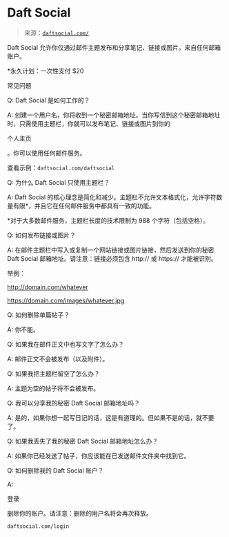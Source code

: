 <!--yml

分类: 未分类

日期：2024-05-27 15:08:33

-->

# Daft Social

> 来源：[`daftsocial.com/`](https://daftsocial.com/)

Daft Social 允许你仅通过邮件主题发布和分享笔记、链接或图片。来自任何邮箱账户。

*永久计划：一次性支付 $20

常见问题

Q: Daft Social 是如何工作的？

A: 创建一个用户名，你将收到一个秘密邮箱地址。当你写信到这个秘密邮箱地址时，只需使用主题栏，你就可以发布笔记、链接或图片到你的

个人主页

。你可以使用任何邮件服务。

查看示例：`daftsocial.com/daftsocial`

Q: 为什么 Daft Social 只使用主题栏？

A: Daft Social 的核心理念是简化和减少。主题栏不允许文本格式化，允许字符数量有限*，并且它在任何邮件服务中都具有一致的功能。

*对于大多数邮件服务，主题栏长度的技术限制为 988 个字符（包括空格）。

Q: 如何发布链接或图片？

A: 在邮件主题栏中写入或复制一个网站链接或图片链接，然后发送到你的秘密 Daft Social 邮箱地址。请注意：链接必须包含 http:// 或 https:// 才能被识别。

举例：

http://domain.com/whatever

https://domain.com/images/whatever.jpg

Q: 如何删除单篇帖子？

A: 你不能。

Q: 如果我在邮件正文中也写文字了怎么办？

A: 邮件正文不会被发布（以及附件）。

Q: 如果我把主题栏留空了怎么办？

A: 主题为空的帖子将不会被发布。

Q: 我可以分享我的秘密 Daft Social 邮箱地址吗？

A: 是的，如果你想一起写日记的话，这是有道理的。但如果不是的话，就不要了。

Q: 如果我丢失了我的秘密 Daft Social 邮箱地址怎么办？

A: 如果你已经发送了帖子，你应该能在已发送邮件文件夹中找到它。

Q: 如何删除我的 Daft Social 账户？

A:

登录

删除你的账户。请注意：删除的用户名将会再次释放。

`daftsocial.com/login`
